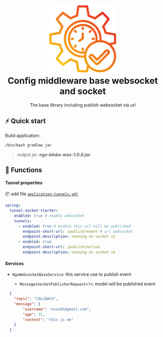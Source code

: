 <h1 align="center">
  <img alt="Eagle logo" src="assets/real-time.png" width="224px"/><br/>
  Config middleware base websocket and socket
</h1>

<p align="center">
The base library including publish websocket via url
<br/>
</p>


## ⚡️ Quick start

Build application:

```bash
/bin/bash gradlew jar
```
> output jar: <b><i>ngx-blobs-wss-1.0.0.jar</i></b>

## :rocket: Functions

#### Tunnel properties

:package: add file [`application-tunnels.yml`](src/main/resources/application-tunnels.yml)

```yml
spring:
  tunnel-socket-starter:
    enabled: true # enable websocket
    tunnels:
      - enabled: true # enable this url will be published
        endpoint-short-url: /publish/event # url websocket
        endpoint-description: tunning on socket v1
      - enabled: true
        endpoint-short-url: /publish/action
        endpoint-description: tunning on socket v2
```

#### Services

- `NgxWebsocketBaseService`: this service use to publish event

  - `MessagesSocketPublisherRequest<?>`: model will be published event
  
```json
  {
    "topic": "CALLBACK",
    "message": {
        "username": "oses01@gmail.com",
        "age": 32,
        "content": "this is me"
    }
  }
```